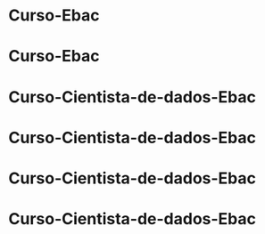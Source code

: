 # Curso-Ebac
# Curso-Ebac
# Curso-Cientista-de-dados-Ebac
# Curso-Cientista-de-dados-Ebac
# Curso-Cientista-de-dados-Ebac
# Curso-Cientista-de-dados-Ebac
